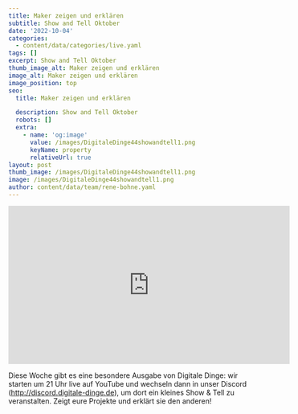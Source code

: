 ```yaml
---
title: Maker zeigen und erklären
subtitle: Show and Tell Oktober
date: '2022-10-04'
categories:
  - content/data/categories/live.yaml
tags: []
excerpt: Show and Tell Oktober
thumb_image_alt: Maker zeigen und erklären
image_alt: Maker zeigen und erklären
image_position: top
seo:
  title: Maker zeigen und erklären

  description: Show and Tell Oktober
  robots: []
  extra:
    - name: 'og:image'
      value: /images/DigitaleDinge44showandtell1.png
      keyName: property
      relativeUrl: true
layout: post
thumb_image: /images/DigitaleDinge44showandtell1.png
image: /images/DigitaleDinge44showandtell1.png
author: content/data/team/rene-bohne.yaml
---
```

<iframe width="560" height="315"
src="https://www.youtube-nocookie.com/embed/V3IGfmlhL6w?modestbranding=1"
frameborder="0" allow="accelerometer; autoplay; encrypted-media;
gyroscope; picture-in-picture" allowfullscreen>\\\</iframe>

Diese Woche gibt es eine besondere Ausgabe von Digitale Dinge: wir starten um 21 Uhr live auf YouTube und wechseln dann in unser Discord (http://discord.digitale-dinge.de), um dort ein kleines Show & Tell zu veranstalten. Zeigt eure Projekte und erklärt sie den anderen!
